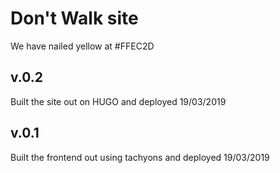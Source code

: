# Don't Walk site

We have nailed yellow at #FFEC2D

## v.0.2
Built the site out on HUGO and deployed
19/03/2019

## v.0.1
Built the frontend out using tachyons and deployed
19/03/2019
